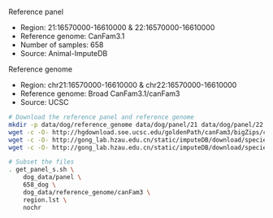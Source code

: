 Reference panel
- Region: 21:16570000-16610000 & 22:16570000-16610000
- Reference genome: CanFam3.1 
- Number of samples: 658
- Source: Animal-ImputeDB

Reference genome
- Region: chr21:16570000-16610000 & chr22:16570000-16610000
- Reference genome: Broad CanFam3.1/canFam3
- Source: UCSC


```bash
# Download the reference panel and reference genome
mkdir -p data/dog/reference_genome data/dog/panel/21 data/dog/panel/22
wget -c -O- http://hgdownload.soe.ucsc.edu/goldenPath/canFam3/bigZips/canFam3.fa.gz | gunzip | bgzip > data/dog/reference_genome/canFam3.fa.bgz
wget -c -O- http://gong_lab.hzau.edu.cn/static/imputeDB/download/species/dog/panel/chr21_dog_impute.vcf.gz | gunzip | bgzip > data/dog/panel/21/658_dog.21.vcf.gz
wget -c -O- http://gong_lab.hzau.edu.cn/static/imputeDB/download/species/dog/panel/chr22_dog_impute.vcf.gz | gunzip | bgzip > data/dog/panel/22/658_dog.22.vcf.gz

# Subset the files
. get_panel_s.sh \
    dog_data/panel \
    658_dog \
    dog_data/reference_genome/canFam3 \
    region.lst \
    nochr
```
